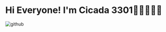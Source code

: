 # Hi Everyone! I'm Cicada 3301🧑🏻‍💻🏴‍☠

<img src="https://raw.githubusercontent.com/Cicada3301110/Cicada3301110/88e6a17a14ad43c5800e15e39961bcbd38532d45/Files/repository.svg" alt="github">
